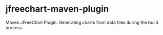 jfreechart-maven-plugin
=======================

Maven JFreeChart Plugin. Generating charts from data files during the build process.